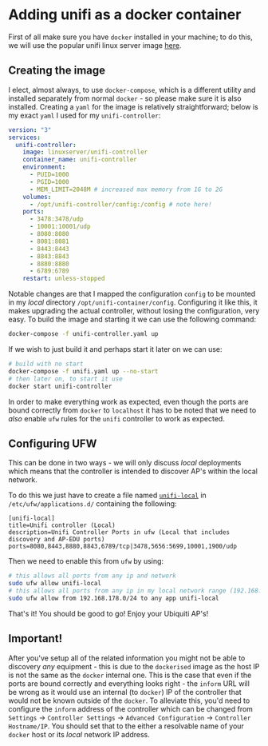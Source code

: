 # Adding unifi as a docker container

First of all make sure you have `docker` installed in your machine; to do this, we will use the popular unifi linux server image [here][1].

## Creating the image

I elect, almost always, to use `docker-compose`, which is a different utility and installed separately from normal `docker` - so please make sure it is also installed.
Creating a `yaml` for the image is relatively straightforward; below is my exact `yaml` I used for my `unifi-controller`:

```yaml
version: "3"
services:
  unifi-controller:
    image: linuxserver/unifi-controller
    container_name: unifi-controller
    environment:
      - PUID=1000
      - PGID=1000
      - MEM_LIMIT=2048M # increased max memory from 1G to 2G
    volumes:
      - /opt/unifi-controller/config:/config # note here!
    ports:
      - 3478:3478/udp
      - 10001:10001/udp
      - 8080:8080
      - 8081:8081
      - 8443:8443
      - 8843:8843
      - 8880:8880
      - 6789:6789
    restart: unless-stopped
```

Notable changes are that I mapped the configuration `config` to be mounted in my *local* directory `/opt/unifi-container/config`. 
Configuring it like this, it makes upgrading the actual controller, without losing the configuration, very easy.
To build the image and starting it we can use the following command:

```bash
docker-compose -f unifi-controller.yaml up
```

If we wish to just build it and perhaps start it later on we can use:

```bash
# build with no start
docker-compose -f unifi.yaml up --no-start
# then later on, to start it use
docker start unifi-controller
```

In order to make everything work as expected, even though the ports are bound correctly from `docker` to `localhost` it has to be noted that we need to *also* enable `ufw` rules for the `unifi` controller to work as expected.

## Configuring UFW

This can be done in two ways - we will only discuss *local* deployments which means that the controller is intended to discover AP's within the local network.

To do this we just have to create a file named [`unifi-local`][2] in `/etc/ufw/applications.d/` containing the following:

```
[unifi-local]
title=Unifi controller (Local)
description=Unifi Controller Ports in ufw (Local that includes discovery and AP-EDU ports)
ports=8080,8443,8880,8843,6789/tcp|3478,5656:5699,10001,1900/udp
```

Then we need to enable this from `ufw` by using:

```bash
# this allows all ports from any ip and network
sudo ufw allow unifi-local
# this allows all ports from any ip in my local network range (192.168.178.xxx)
sudo ufw allow from 192.168.178.0/24 to any app unifi-local
```

That's it! You should be good to go! Enjoy your Ubiquiti AP's!

## Important!

After you've setup all of the related information you might not be able to discovery *any* equipment - this is due to the `dockerised` image as the host IP is not the same as the `docker` internal one. 
This is the case that even if the ports are bound correctly and everything looks right - the `inform` URL will be wrong as it would use an internal (to `docker`) IP of the controller that would not be known outside of the `docker`.
To alleviate this, you'd need to configure the `inform` address of the controller which can be changed from `Settings` -> `Controller Settings` -> `Advanced Configuration` -> `Controller Hostname/IP`.
You should set that to the either a resolvable name of your `docker` host or its *local* network IP address. 


[1]: https://hub.docker.com/r/linuxserver/unifi-controller
[2]: ../shared/ufw-rules/unifi-local